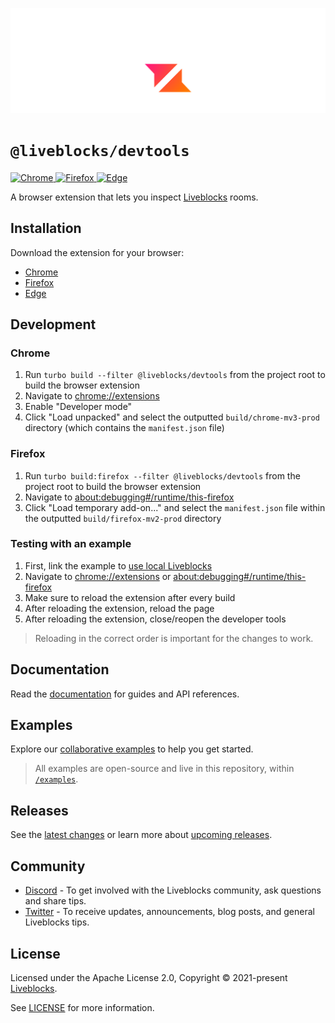 <p align="center">
  <a href="https://liveblocks.io">
    <img src="https://raw.githubusercontent.com/liveblocks/liveblocks/main/.github/assets/header.svg" alt="Liveblocks" />
  </a>
</p>

# `@liveblocks/devtools`

<p>
  <a href="#">
    <img src="https://img.shields.io/badge/chrome-message?style=flat&logo=google%20chrome&color=666&logoColor=fff" alt="Chrome" />
  </a>
  <a href="#">
    <img src="https://img.shields.io/badge/firefox-message?style=flat&logo=firefox&color=f63&logoColor=fff" alt="Firefox" />
  </a>
  <a href="#">
    <img src="https://img.shields.io/badge/edge-message?style=flat&logo=microsoft%20edge&color=18f&logoColor=fff" alt="Edge" />
  </a>
</p>

A browser extension that lets you inspect [Liveblocks](https://liveblocks.io)
rooms.

## Installation

Download the extension for your browser:

- [Chrome](#)
- [Firefox](#)
- [Edge](#)

## Development

### Chrome

1. Run `turbo build --filter @liveblocks/devtools` from the project root to
   build the browser extension
1. Navigate to [chrome://extensions](chrome://extensions)
1. Enable "Developer mode"
1. Click "Load unpacked" and select the outputted `build/chrome-mv3-prod`
   directory (which contains the `manifest.json` file)

### Firefox

1. Run `turbo build:firefox --filter @liveblocks/devtools` from the project root
   to build the browser extension
1. Navigate to
   [about:debugging#/runtime/this-firefox](about:debugging#/runtime/this-firefox)
1. Click "Load temporary add-on..." and select the `manifest.json` file within
   the outputted `build/firefox-mv2-prod` directory

### Testing with an example

1. First, link the example to
   [use local Liveblocks](https://github.com/liveblocks/liveblocks/blob/main/examples/README.md#linking-examples-to-the-local-liveblocks-packages)
1. Navigate to [chrome://extensions](chrome://extensions) or
   [about:debugging#/runtime/this-firefox](about:debugging#/runtime/this-firefox)
1. Make sure to reload the extension after every build
1. After reloading the extension, reload the page
1. After reloading the extension, close/reopen the developer tools

> Reloading in the correct order is important for the changes to work.

## Documentation

Read the [documentation](https://liveblocks.io/docs) for guides and API
references.

## Examples

Explore our [collaborative examples](https://liveblocks.io/examples) to help you
get started.

> All examples are open-source and live in this repository, within
> [`/examples`](../../examples).

## Releases

See the [latest changes](https://github.com/liveblocks/liveblocks/releases) or
learn more about
[upcoming releases](https://github.com/liveblocks/liveblocks/milestones).

## Community

- [Discord](https://discord.gg/X4YWJuH9VY) - To get involved with the Liveblocks
  community, ask questions and share tips.
- [Twitter](https://twitter.com/liveblocks) - To receive updates, announcements,
  blog posts, and general Liveblocks tips.

## License

Licensed under the Apache License 2.0, Copyright © 2021-present
[Liveblocks](https://liveblocks.io).

See [LICENSE](../../LICENSE) for more information.
